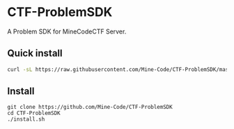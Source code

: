 # CTF-ProblemSDK

A Problem SDK for MineCodeCTF Server.

## Quick install

```bash
curl -sL https://raw.githubusercontent.com/Mine-Code/CTF-ProblemSDK/master/quick_install.sh | bash -s -- -
```

## Install

```plain
git clone https://github.com/Mine-Code/CTF-ProblemSDK
cd CTF-ProblemSDK
./install.sh
```
